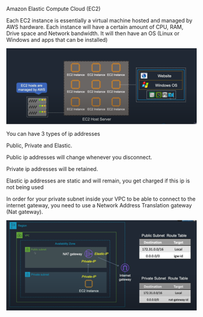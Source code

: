 Amazon Elastic Compute Cloud (EC2)

Each EC2 instance is essentially a virtual machine hosted and managed by AWS hardware.
Each instance will have a certain amount of CPU, RAM, Drive space and Network bandwidth. It will then have an OS (Linux or Windows and apps that can be installed)

![](./Images/EC2Overview.PNG)

You can have 3 types of ip addresses 

Public, Private and Elastic.

Public ip addresses will change whenever you disconnect.

Private ip addresses will be retained.

Elastic ip addresses are static and will remain, you get charged if this ip is not being used

In order for your private subnet inside your VPC to be able to connect to the internet gateway, you need to use a Network Address Translation gateway (Nat gateway).

![](./Images/NATgateway.PNG)

